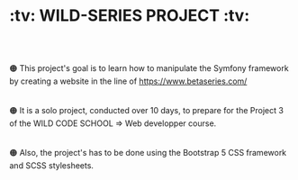 <h1> :tv:  WILD-SERIES PROJECT :tv: </h1>

<br>
<br>


:orange_circle: This project's goal is to learn how to manipulate the Symfony framework by creating a website in the line of https://www.betaseries.com/
<br>
<br>
<br>
:orange_circle: It is a solo project, conducted over 10 days, to prepare for the Project 3 of the WILD CODE SCHOOL => Web developper course.
<br>
<br>
<br>
:orange_circle: Also, the project's has to be done using the Bootstrap 5 CSS framework and SCSS stylesheets.

